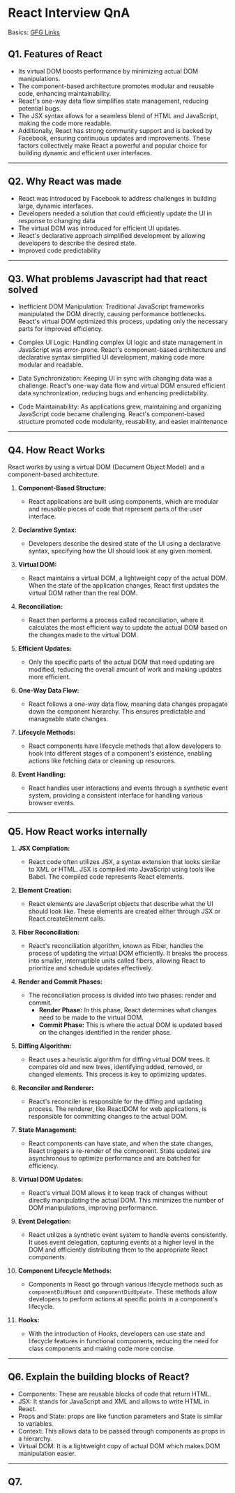 
# React Interview QnA

Basics: [GFG Links](https://www.geeksforgeeks.org/reactjs-interview-questions-and-answers/)

## Q1. Features of React  
- Its virtual DOM boosts performance by minimizing actual DOM manipulations.
- The component-based architecture promotes modular and reusable code, enhancing maintainability.
- React's one-way data flow simplifies state management, reducing potential bugs.
- The JSX syntax allows for a seamless blend of HTML and JavaScript, making the code more readable.
- Additionally, React has strong community support and is backed by Facebook, ensuring continuous updates and improvements. These factors collectively make React a powerful and popular choice for building dynamic and efficient user interfaces.

---

## Q2. Why React was made

- React was introduced by Facebook to address challenges in building large, dynamic interfaces.
- Developers needed a solution that could efficiently update the UI in response to changing data
- The virtual DOM was introduced for efficient UI updates.
- React's declarative approach simplified development by allowing developers to describe the desired state.
- Improved code predictability

---

## Q3. What problems Javascript had that react solved

- Inefficient DOM Manipulation: Traditional JavaScript frameworks manipulated the DOM directly, causing performance bottlenecks. React's virtual DOM optimized this process, updating only the necessary parts for improved efficiency.
  
- Complex UI Logic: Handling complex UI logic and state management in JavaScript was error-prone. React's component-based architecture and declarative syntax simplified UI development, making code more modular and readable.
  
- Data Synchronization: Keeping UI in sync with changing data was a challenge. React's one-way data flow and virtual DOM ensured efficient data synchronization, reducing bugs and enhancing predictability.
  
- Code Maintainability: As applications grew, maintaining and organizing JavaScript code became challenging. React's component-based structure promoted code modularity, reusability, and easier maintenance

---

## Q4. How React Works

React works by using a virtual DOM (Document Object Model) and a component-based architecture. 

1. **Component-Based Structure:**
   - React applications are built using components, which are modular and reusable pieces of code that represent parts of the user interface.

2. **Declarative Syntax:**
   - Developers describe the desired state of the UI using a declarative syntax, specifying how the UI should look at any given moment.

3. **Virtual DOM:**
   - React maintains a virtual DOM, a lightweight copy of the actual DOM. When the state of the application changes, React first updates the virtual DOM rather than the real DOM.

4. **Reconciliation:**
   - React then performs a process called reconciliation, where it calculates the most efficient way to update the actual DOM based on the changes made to the virtual DOM.

5. **Efficient Updates:**
   - Only the specific parts of the actual DOM that need updating are modified, reducing the overall amount of work and making updates more efficient.

6. **One-Way Data Flow:**
   - React follows a one-way data flow, meaning data changes propagate down the component hierarchy. This ensures predictable and manageable state changes.

7. **Lifecycle Methods:**
   - React components have lifecycle methods that allow developers to hook into different stages of a component's existence, enabling actions like fetching data or cleaning up resources.

8. **Event Handling:**
   - React handles user interactions and events through a synthetic event system, providing a consistent interface for handling various browser events.

---

## Q5. How React works internally

1. **JSX Compilation:**
   - React code often utilizes JSX, a syntax extension that looks similar to XML or HTML. JSX is compiled into JavaScript using tools like Babel. The compiled code represents React elements.

2. **Element Creation:**
   - React elements are JavaScript objects that describe what the UI should look like. These elements are created either through JSX or React.createElement calls.

3. **Fiber Reconciliation:**
   - React's reconciliation algorithm, known as Fiber, handles the process of updating the virtual DOM efficiently. It breaks the process into smaller, interruptible units called fibers, allowing React to prioritize and schedule updates effectively.

4. **Render and Commit Phases:**
   - The reconciliation process is divided into two phases: render and commit.
      - **Render Phase:** In this phase, React determines what changes need to be made to the virtual DOM.
      - **Commit Phase:** This is where the actual DOM is updated based on the changes identified in the render phase.

5. **Diffing Algorithm:**
   - React uses a heuristic algorithm for diffing virtual DOM trees. It compares old and new trees, identifying added, removed, or changed elements. This process is key to optimizing updates.

6. **Reconciler and Renderer:**
   - React's reconciler is responsible for the diffing and updating process. The renderer, like ReactDOM for web applications, is responsible for committing changes to the actual DOM.

7. **State Management:**
   - React components can have state, and when the state changes, React triggers a re-render of the component. State updates are asynchronous to optimize performance and are batched for efficiency.

8. **Virtual DOM Updates:**
   - React's virtual DOM allows it to keep track of changes without directly manipulating the actual DOM. This minimizes the number of DOM manipulations, improving performance.

9. **Event Delegation:**
   - React utilizes a synthetic event system to handle events consistently. It uses event delegation, capturing events at a higher level in the DOM and efficiently distributing them to the appropriate React components.

10. **Component Lifecycle Methods:**
    - Components in React go through various lifecycle methods such as `componentDidMount` and `componentDidUpdate`. These methods allow developers to perform actions at specific points in a component's lifecycle.

11. **Hooks:**
    - With the introduction of Hooks, developers can use state and lifecycle features in functional components, reducing the need for class components and making code more concise.

---

## Q6. Explain the building blocks of React?

- Components: These are reusable blocks of code that return HTML.
- JSX: It stands for JavaScript and XML and allows to write HTML in React.
- Props and State: props are like function parameters and State is similar to variables.
- Context: This allows data to be passed through components as props in a hierarchy.
- Virtual DOM: It is a lightweight copy of actual DOM which makes DOM manipulation easier.

---

## Q7. 
